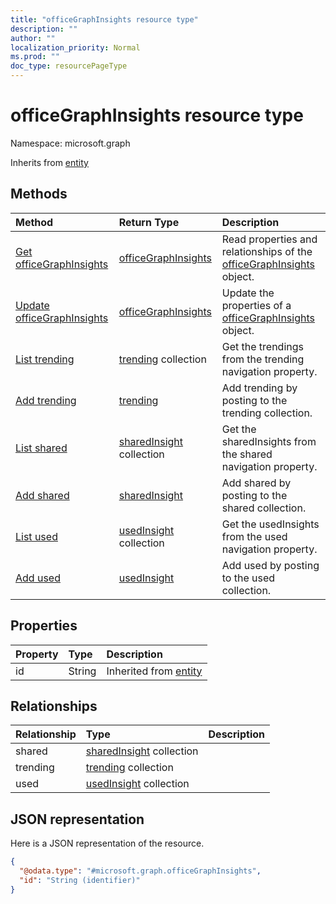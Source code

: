 ```yaml
---
title: "officeGraphInsights resource type"
description: ""
author: ""
localization_priority: Normal
ms.prod: ""
doc_type: resourcePageType
---
```


# officeGraphInsights resource type


Namespace: microsoft.graph




Inherits from [entity](../resources/entity.md)

## Methods
|Method|Return Type|Description|
|:---|:---|:---|
|[Get officeGraphInsights](../api/officegraphinsights-get.md)|[officeGraphInsights](../resources/officegraphinsights.md)|Read properties and relationships of the [officeGraphInsights](../resources/officegraphinsights.md) object.|
|[Update officeGraphInsights](../api/officegraphinsights-update.md)|[officeGraphInsights](../resources/officegraphinsights.md)|Update the properties of a [officeGraphInsights](../resources/officegraphinsights.md) object.|
|[List trending](../api/officegraphinsights-list-trending.md)|[trending](../resources/trending.md) collection|Get the trendings from the trending navigation property.|
|[Add trending](../api/officegraphinsights-post-trending.md)|[trending](../resources/trending.md)|Add trending by posting to the trending collection.|
|[List shared](../api/officegraphinsights-list-shared.md)|[sharedInsight](../resources/sharedinsight.md) collection|Get the sharedInsights from the shared navigation property.|
|[Add shared](../api/officegraphinsights-post-shared.md)|[sharedInsight](../resources/sharedinsight.md)|Add shared by posting to the shared collection.|
|[List used](../api/officegraphinsights-list-used.md)|[usedInsight](../resources/usedinsight.md) collection|Get the usedInsights from the used navigation property.|
|[Add used](../api/officegraphinsights-post-used.md)|[usedInsight](../resources/usedinsight.md)|Add used by posting to the used collection.|

## Properties
|Property|Type|Description|
|:---|:---|:---|
|id|String| Inherited from [entity](../resources/entity.md)|

## Relationships
|Relationship|Type|Description|
|:---|:---|:---|
|shared|[sharedInsight](../resources/sharedinsight.md) collection||
|trending|[trending](../resources/trending.md) collection||
|used|[usedInsight](../resources/usedinsight.md) collection||

## JSON representation
Here is a JSON representation of the resource.
<!-- {
  "blockType": "resource",
  "keyProperty": "id",
  "@odata.type": "microsoft.graph.officeGraphInsights",
  "baseType": "microsoft.graph.entity",
  "openType": false
}
-->
``` json
{
  "@odata.type": "#microsoft.graph.officeGraphInsights",
  "id": "String (identifier)"
}
```

